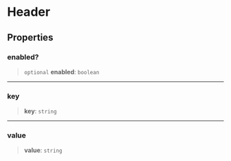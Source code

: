 # Header

## Properties

### enabled?

> `optional` **enabled**: `boolean`

***

### key

> **key**: `string`

***

### value

> **value**: `string`
